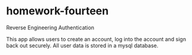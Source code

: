 # homework-fourteen
Reverse Engineering Authentication

This app allows users to create an account, log into the account and sign back out securely. All user data is stored in a mysql database.
